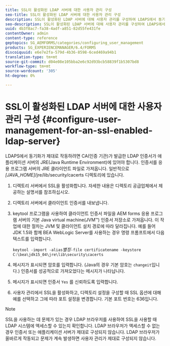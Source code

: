 ```yaml
---
title: SSL이 활성화된 LDAP 서버에 대한 사용자 관리 구성
seo-title: SSL이 활성화된 LDAP 서버에 대한 사용자 관리 구성
description: SSL이 활성화된 LDAP 서버에 대해 사용자 관리를 구성하여 LDAPS에서 동기화가 제대로 작동하도록 하는 방법을 알아봅니다.
seo-description: SSL이 활성화된 LDAP 서버에 대해 사용자 관리를 구성하여 LDAPS에서 동기화가 제대로 작동하도록 하는 방법을 알아봅니다.
uuid: 4b3f8ac7-fa38-4adf-a851-82d55fe431fe
contentOwner: admin
content-type: reference
geptopics: SG_AEMFORMS/categories/configuring_user_management
products: SG_EXPERIENCEMANAGER/6.4/FORMS
discoiquuid: e6e7e2fa-579d-4b36-8598-6ced469a94b1
translation-type: tm+mt
source-git-commit: d04e08e105bba2e6c92d93bcb58839f1b5307bd8
workflow-type: tm+mt
source-wordcount: '305'
ht-degree: 0%

---
```



# SSL이 활성화된 LDAP 서버에 대한 사용자 관리 구성 {#configure-user-management-for-an-ssl-enabled-ldap-server}

LDAPS에서 동기화가 제대로 작동하려면 CA(인증 기관)가 발급한 LDAP 인증서가 애플리케이션 서버의 JRE(Java Runtime Environment)에 있어야 합니다. 인증서를 응용 프로그램 서버의 JRE 클라이언트 파일로 가져옵니다. 일반적으로 *[JAVA_HOME]*/jre/lib/security/cacerts 디렉토리에 있습니다.

1. 디렉토리 서버에서 SSL을 활성화합니다. 자세한 내용은 디렉토리 공급업체에서 제공하는 설명서를 참조하십시오.
1. 디렉토리 서버에서 클라이언트 인증서를 내보냅니다.
1. keytool 프로그램을 사용하여 클라이언트 인증서 파일을 AEM forms 응용 프로그램 서버의 기본 Java virtual machine(JVM™) 인증서 저장소로 가져옵니다. 이 작업에 대한 절차는 JVM 및 클라이언트 설치 경로에 따라 달라집니다. 예를 들어 JDK 1.5와 함께 BEA WebLogic Server를 사용하는 경우 명령 프롬프트에서 다음 텍스트를 입력합니다.

   `keytool -import -alias`*별칭&#x200B;*`-file certificatename -keystore C:\bea\jdk15_04\jre\lib\security\cacerts`

1. 메시지가 표시되면 암호를 입력합니다. (Java의 경우 기본 암호는 `changeit`입니다.) 인증서를 성공적으로 가져오었다는 메시지가 나타납니다.
1. 메시지가 표시되면 인증서 `Yes` 를 신뢰하도록 입력합니다.
1. 사용자 관리에서 SSL을 활성화하고, 디렉토리 설정을 구성할 때 SSL 옵션에 대해 예를 선택하고 그에 따라 포트 설정을 변경합니다. 기본 포트 번호는 636입니다.

>[!NOTE]
>
>SSL을 사용하는 데 문제가 있는 경우 LDAP 브라우저를 사용하여 SSL을 사용할 때 LDAP 시스템에 액세스할 수 있는지 확인합니다. LDAP 브라우저가 액세스할 수 없는 경우 인증서 또는 애플리케이션 서버가 제대로 구성되지 않습니다. LDAP 브라우저가 올바르게 작동되고 문제가 계속 발생하면 사용자 관리가 제대로 구성되지 않습니다.

